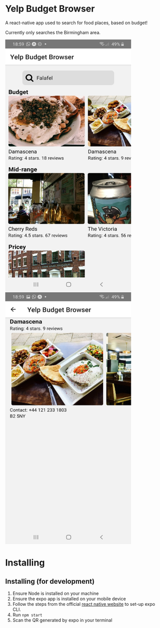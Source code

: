 # Yelp Budget Browser

A react-native app used to search for food places, based on budget!

Currently only searches the Birmingham area.

<img src=".github/demo1.jpg" height="800" width="400" >
<img src=".github/demo2.jpg" height="800" width="400" >

# Installing
## Installing (for development)

1. Ensure Node is installed on your machine
2. Ensure the expo app is installed on your mobile device
3. Follow the steps from the official [react native website](https://reactnative.dev/docs/environment-setup) to set-up expo CLI.
4. Run `npm start`
5. Scan the QR generated by expo in your terminal